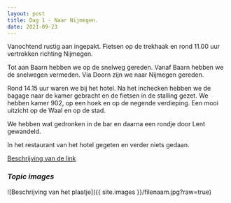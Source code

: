 ```yaml
---
layout: post
title: Dag 1 - Naar Nijmegen.
date: 2021-09-23
---
```

Vanochtend rustig aan ingepakt. Fietsen op de trekhaak en rond 11.00 uur vertrokken richting Nijmegen.  

Tot aan Baarn hebben we op de snelweg gereden. Vanaf Baarn hebben we de snelwegen vermeden. Via Doorn zijn we naar Nijmegen gereden.

Rond 14.15 uur waren we bij het hotel. Na het inchecken hebben we de bagage naar de kamer gebracht en de fietsen in de stalling gezet. We hebben kamer 902, op een hoek en op de negende verdieping. Een mooi uitzicht op de Waal en op de stad.  

We hebben wat gedronken in de bar en daarna een rondje door Lent gewandeld.  

In het restaurant van het hotel gegeten en verder niets gedaan.



[Beschrijving van de link](http://example.com)  

### *Topic images*  

![Beschrijving van het plaatje]({{ site.images }}/filenaam.jpg?raw=true)
